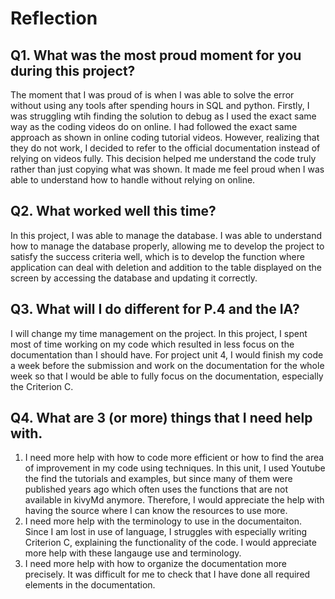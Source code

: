 # Reflection 

## Q1. What was the most proud moment for you during this project?

The moment that I was proud of is when I was able to solve the error without using any tools after spending hours in SQL and python. Firstly, I was struggling wtih finding the solution 
to debug as I used the exact same way as the coding videos do on online. I had followed the exact same approach as shown in online coding tutorial videos. However, realizing that they do not work,
I decided to refer to the official documentation instead of relying on videos fully. 
This decision helped me understand the code truly rather than just copying what was shown. It made me feel proud when I was able to understand how to handle without relying on online.   

## Q2. What worked well this time?

  In this project, I was able to manage the database. I was able to understand how to manage the database properly, allowing me to develop the project to satisfy
  the success criteria well, which is to develop the function where application can deal with deletion and addition to the table displayed on the screen by accessing the database and updating
  it correctly.

## Q3. What will I do different for P.4 and the IA?

  I will change my time management on the project. In this project, I spent most of time working on my code which resulted in less focus on the documentation than I should have. 
  For project unit 4, I would finish my code a week before the submission and work on the documentation for the whole week so that I would be able to fully focus on the documentation, especially
  the Criterion C. 

## Q4. What are 3 (or more) things that I need help with.

  1. I need more help with how to code more efficient or how to find the area of improvement in my code using techniques. In this unit, I used Youtube the find the tutorials and examples, but since many of them were published years ago which often uses the functions that are not available in kivyMd anymore.
     Therefore, I would appreciate the help with having the source where I can know the resources to use more.
  2. I need more help with the terminology to use in the documentaiton. Since I am lost in use of language, I struggles with especially writing Criterion C, explaining the functionality of the code. I would appreciate more help with these langauge use and terminology.
  3. I need more help with how to organize the documentation more precisely. It was difficult for me to check that I have done all required elements in the documentation.
 
